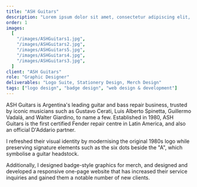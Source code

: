 ```yaml
---
title: "ASH Guitars"
description: "Lorem ipsum dolor sit amet, consectetur adipiscing elit, sed do eiusmod tempor incididunt ut labore et dolore magna aliqua. Vitae ultricies leo integer malesuada nunc vel risus commodo viverra. Adipiscing enim eu turpis egestas pretium. Euismod elementum nisi quis eleifend quam adipiscing. In hac habitasse platea dictumst vestibulum. Sagittis purus sit amet volutpat. Netus et malesuada fames ac turpis egestas. Eget magna fermentum iaculis eu non diam phasellus vestibulum lorem. Varius sit amet mattis vulputate enim. Habitasse platea dictumst quisque sagittis. Integer quis auctor elit sed vulputate mi. Dictumst quisque sagittis purus sit amet."
order: 1
images:
  [
    "/images/ASHGuitars1.jpg",
    "/images/ASHGuitars2.jpg",
    "/images/ASHGuitars5.jpg",
    "/images/ASHGuitars4.jpg",
    "/images/ASHGuitars3.jpg",
  ]
client: "ASH Guitars"
role: "Graphic Designer"
deliverables: "Logo Suite, Stationery Design, Merch Design"
tags: ["logo design", "badge design", "web design & development"]
---
```


ASH Guitars is Argentina's leading guitar and bass repair business, trusted by iconic musicians such as Gustavo Cerati, Luis Alberto Spinetta, Guillermo Vadalá, and Walter Giardino, to name a few. Established in 1980, ASH Guitars is the first certified Fender repair centre in Latin America, and also an official D'Addario partner.

I refreshed their visual identity by modernising the original 1980s logo while preserving signature elements such as the six dots beside the "A", which symbolise a guitar headstock.

Additionally, I designed badge-style graphics for merch, and designed and developed a responsive one-page website that has increased their service inquiries and gained them a notable number of new clients.
